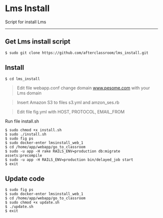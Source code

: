 Lms Install
===================


Script for install Lms

----------


Get Lms install script
-------------

    $ sudo git clone https://github.com/afterclassroom/lms_install.git

Install
-------------



    $ cd lms_install

> Edit file webapp.conf change domain www.pesome.com with your Lms domain

> Insert Amazon S3 to files s3.yml and amzon_ses.rb

> Edit file fig.yml with HOST, PROTOCOL, EMAIL_FROM

Run file install.sh

    $ sudo chmod +x install.sh
    $ sudo ./install.sh
    $ sudo fig ps
    $ sudo docker-enter lmsinstall_web_1
    $ cd /home/app/webapp/go_to_classroom
    $ sudo -u app -H rake RAILS_ENV=production db:migrate assets:precompile
    $ sudo -u app -H RAILS_ENV=production bin/delayed_job start
    $ exit

Update code
-------------

    $ sudo fig ps
    $ sudo docker-enter lmsinstall_web_1
    $ cd /home/app/webapp/go_to_classroom
    $ sudo chmod +x update.sh
    $ ./update.sh
    $ exit
